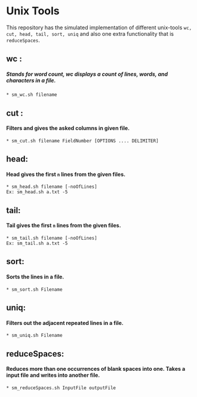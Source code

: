 Unix Tools
====================
This repository has the simulated implementation of different unix-tools `wc, cut, head,
tail, sort, uniq` and also one extra functionality that is `reduceSpaces`.

## wc :
##### Stands for word count, wc displays a count of lines, words, and characters in a file.
    * sm_wc.sh filename

## cut :
#### Filters and gives the asked columns in given file.
    * sm_cut.sh filename FieldNumber [OPTIONS .... DELIMITER]

## head:
#### Head gives the first `n` lines from the given files.
    * sm_head.sh filename [-noOfLines]
    Ex: sm_head.sh a.txt -5

## tail:
#### Tail gives the first `n` lines from the given files.
    * sm_tail.sh filename [-noOfLines]
    Ex: sm_tail.sh a.txt -5

## sort:
#### Sorts the lines in a file.
    * sm_sort.sh Filename

## uniq:
#### Filters out the adjacent  repeated lines in a file.
    * sm_uniq.sh Filename

## reduceSpaces:
#### Reduces more than one occurrences of blank spaces into one. Takes a input file and writes into another file.
    * sm_reduceSpaces.sh InputFile outputFile